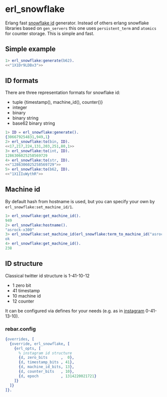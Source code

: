 # erl_snowflake

Erlang fast [snowflake id](https://en.wikipedia.org/wiki/Snowflake_ID) generator. Instead of others erlang snowflake libraries based on `gen_servers` this one uses `persistent_term` and `atomics` for counter storage. This is simple and fast.

## Simple example

```erlang
1> erl_snowflake:generate(b62).
<<"1X1Dr9LDBx3">>
```

## ID formats

There are three representation formats for snowflake id:
 * tuple {timestamp(), machine_id(), counter()}
 * integer
 * binary
 * binary string
 * base62 binary string

```erlang
1> ID = erl_snowflake:generate().
{306679254831,949,1}
2> erl_snowflake:to(bin, ID).
<<17,217,224,131,203,251,80,1>>
3> erl_snowflake:to(int, ID).
1286306025258569729
4> erl_snowflake:to(str, ID).
<<"1286306025258569729">>
5> erl_snowflake:to(b62, ID).
<<"1X1IIuWythR">>
```

## Machine id

By default hash from hostname is used, but you can specify your own by `erl_snowflake:set_machine_id/1`.

```erlang
1> erl_snowflake:get_machine_id().
949
2> erl_snowflake:hostname().
"asrock-x300"
3> erl_snowflake:set_machine_id(erl_snowflake:term_to_machine_id("asrock-x300-1")).
ok
4> erl_snowflake:get_machine_id().
238
```

## ID structure

Classical twitter id structure is 1-41-10-12
 * 1 zero bit
 * 41 timestamp
 * 10 machine id
 * 12 counter

It can be configured via defines for your needs (e.g. as in [instagram](https://instagram-engineering.com/sharding-ids-at-instagram-1cf5a71e5a5c) 0-41-13-10).

### rebar.config
```erlang
{overrides, [
  {override, erl_snowflake, [
    {erl_opts, [
      % instagram id structure
      {d, zero_bits      ,  0},
      {d, timestamp_bits , 41},
      {d, machine_id_bits, 13},
      {d, counter_bits   , 10},
      {d, epoch          , 1314220021721}
    ]}
  ]}
]}.
```
